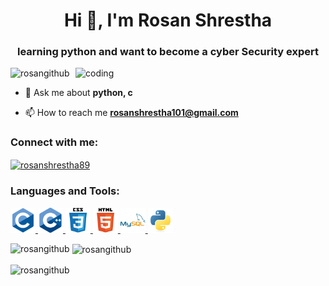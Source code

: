
<h1 align="center">Hi 👋, I'm Rosan Shrestha</h1>
<h3 align="center">learning python and want to become a cyber Security expert</h3>
<img align="right" alt="coding " width="400" src="https://www.google.com/url?sa=i&url=https%3A%2F%2Ftenor.com%2Fsearch%2Fcoding-gifs&psig=AOvVaw3zNeg07A98KM81fBeh_nmD&ust=1729322294063000&source=images&cd=vfe&opi=89978449&ved=0CBMQjRxqFwoTCMD3ie2xl4kDFQAAAAAdAAAAABAK>

<p align="left"> <img src="https://komarev.com/ghpvc/?username=rosangithub&label=Profile%20views&color=0e75b6&style=flat" alt="rosangithub" /> </p>

- 💬 Ask me about **python, c**

- 📫 How to reach me **rosanshrestha101@gmail.com**

<h3 align="left">Connect with me:</h3>
<p align="left">
<a href="https://instagram.com/rosanshrestha89" target="blank"><img align="center" src="https://raw.githubusercontent.com/rahuldkjain/github-profile-readme-generator/master/src/images/icons/Social/instagram.svg" alt="rosanshrestha89" height="30" width="40" /></a>
</p>

<h3 align="left">Languages and Tools:</h3>
<p align="left"> <a href="https://www.cprogramming.com/" target="_blank" rel="noreferrer"> <img src="https://raw.githubusercontent.com/devicons/devicon/master/icons/c/c-original.svg" alt="c" width="40" height="40"/> </a> <a href="https://www.w3schools.com/cpp/" target="_blank" rel="noreferrer"> <img src="https://raw.githubusercontent.com/devicons/devicon/master/icons/cplusplus/cplusplus-original.svg" alt="cplusplus" width="40" height="40"/> </a> <a href="https://www.w3schools.com/css/" target="_blank" rel="noreferrer"> <img src="https://raw.githubusercontent.com/devicons/devicon/master/icons/css3/css3-original-wordmark.svg" alt="css3" width="40" height="40"/> </a> <a href="https://www.w3.org/html/" target="_blank" rel="noreferrer"> <img src="https://raw.githubusercontent.com/devicons/devicon/master/icons/html5/html5-original-wordmark.svg" alt="html5" width="40" height="40"/> </a> <a href="https://www.mysql.com/" target="_blank" rel="noreferrer"> <img src="https://raw.githubusercontent.com/devicons/devicon/master/icons/mysql/mysql-original-wordmark.svg" alt="mysql" width="40" height="40"/> </a> <a href="https://www.python.org" target="_blank" rel="noreferrer"> <img src="https://raw.githubusercontent.com/devicons/devicon/master/icons/python/python-original.svg" alt="python" width="40" height="40"/> </a> </p>

<p><img align="left" src="https://github-readme-stats.vercel.app/api/top-langs?username=rosangithub&show_icons=true&locale=en&layout=compact" alt="rosangithub" /></p>

<p>&nbsp;<img align="center" src="https://github-readme-stats.vercel.app/api?username=rosangithub&show_icons=true&locale=en" alt="rosangithub" /></p>

<p><img align="center" src="https://github-readme-streak-stats.herokuapp.com/?user=rosangithub&" alt="rosangithub" /></p>
